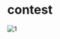 # contest
![1](https://user-images.githubusercontent.com/102922350/187070596-0325fa1a-07b7-494a-9ec5-63772e13494b.png)
